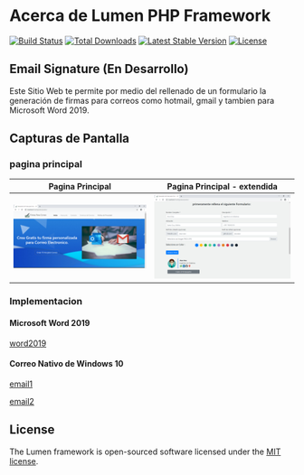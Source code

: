# Acerca de Lumen PHP Framework

[![Build Status](https://travis-ci.org/laravel/lumen-framework.svg)](https://travis-ci.org/laravel/lumen-framework)
[![Total Downloads](https://poser.pugx.org/laravel/lumen-framework/d/total.svg)](https://packagist.org/packages/laravel/lumen-framework)
[![Latest Stable Version](https://poser.pugx.org/laravel/lumen-framework/v/stable.svg)](https://packagist.org/packages/laravel/lumen-framework)
[![License](https://poser.pugx.org/laravel/lumen-framework/license.svg)](https://packagist.org/packages/laravel/lumen-framework)


## Email Signature (En Desarrollo)

Este Sitio Web te permite por medio del rellenado de un formulario la generación de firmas para correos como hotmail, gmail y tambien para Microsoft Word 2019.

## Capturas de Pantalla

### pagina principal
| Pagina Principal | Pagina Principal - extendida |
| ------ | ------ |
| ![paginaprincipal1](https://github.com/flvportafolio/EmailSignature/blob/master/capturas/captura1.png) | ![paginaprincipal2](https://github.com/flvportafolio/EmailSignature/blob/master/capturas/captura2.png) |

### Implementacion

#### Microsoft Word 2019
[word2019](https://github.com/flvportafolio/EmailSignature/blob/master/capturas/word2019_screen.png)

#### Correo Nativo de Windows 10
[email1](https://github.com/flvportafolio/EmailSignature/blob/master/capturas/correo_w10_screen1.png)

[email2](https://github.com/flvportafolio/EmailSignature/blob/master/capturas/correo_w10_screen2.png)

## License

The Lumen framework is open-sourced software licensed under the [MIT license](https://opensource.org/licenses/MIT).
